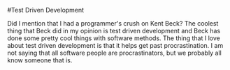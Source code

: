 #Test Driven Development

Did I mention that I had a programmer's crush on Kent Beck? The coolest thing that Beck did in my opinion is test driven development and Beck has done some pretty cool things with software methods. The thing that I love about test driven development is that it helps get past procrastination. I am not saying that all software people are procrastinators, but we probably all know someone that is.


